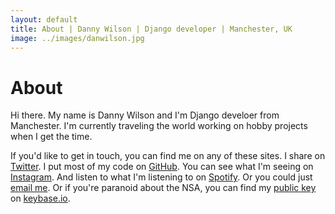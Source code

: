 ```yaml
---
layout: default
title: About | Danny Wilson | Django developer | Manchester, UK
image: ../images/danwilson.jpg
---
```

# About
Hi there. My name is Danny Wilson and I'm Django develoer from Manchester. I'm currently traveling the world working on hobby projects when I get the time. 

If you'd like to get in touch, you can find me on any of these sites. I share on [Twitter](http://twitter.com/danwilsonco). I put most of my code on [GitHub](http://github.com/wilsonand1). You can see what I'm seeing on [Instagram](http://instagram.com/danwilsonco). And listen to what I'm listening to on [Spotify](http://open.spotify.com/user/1128636631). Or you could just <a href="mailto:dannywilson32@gmail.com">email me</a>. Or if you're paranoid about the NSA, you can find my [public key](https://keybase.io/wilson) on [keybase.io](https://keybase.io).
